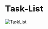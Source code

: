 # Task-List
![TaskList](https://user-images.githubusercontent.com/50181101/211027139-31b97a8f-0ecf-4949-bc59-e1283e3f69b8.jpg)

